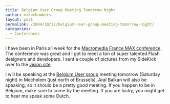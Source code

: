 ```yaml
---
title: Belgium User Group Meeting Tomorrow Night
author: mikechambers
layout: post
permalink: /2004/10/22/belgium-user-group-meeting-tomorrow-night/
categories:
  - Conferences
---
```



I have been in Paris all week for the [Macromedia France MAX conference][1]. The conference was great and I got to meet a ton of super talented Flash designers and developers. I sent a couple of pictures from my SideKick over to the [vision site][2].

I will be speaking at the [Belgium User group][3] meeting tomorrow (Saturday night) in Mechelem (just north of Brussels). Aral Balkan will also be speaking, so it should be a pretty good meeting. If you happen to be in Belgium, make sure to come by the meeting. If you are lucky, you might get to hear me speak some Dutch.

 [1]: http://www.macromedia.com/fr/events/max
 [2]: http://www.markme.com/vision/
 [3]: http://www.mmug.be/